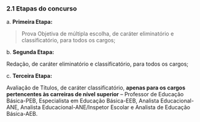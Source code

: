 <h3>2.1 Etapas do concurso</h3>

a. <strong>Primeira Etapa:</strong>

> Prova Objetiva de múltipla escolha, de caráter eliminatório e classificatório,
> para todos os cargos;

b. <strong>Segunda Etapa:</strong>

Redação, de caráter eliminatório e classificatório, para todos os cargos;

c. <strong>Terceira Etapa:</strong>

Avaliação de Títulos, de caráter classificatório, <strong>apenas para os cargos pertencentes às carreiras de nível superior</strong> – Professor de Educação Básica-PEB, Especialista em Educação Básica-EEB, Analista Educacional-ANE, Analista Educacional-ANE/Inspetor Escolar e Analista de Educação Básica-AEB.